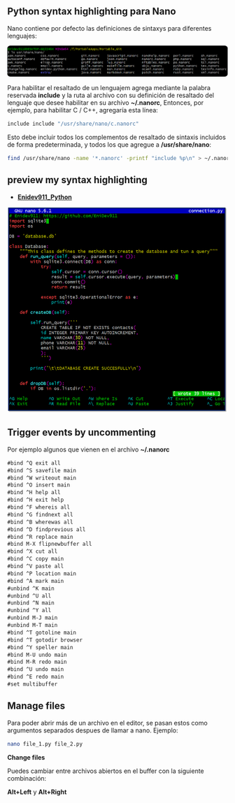 ## Python syntax highlighting para Nano

Nano contiene por defecto las definiciones de sintaxys para diferentes lenguajes:  

<p align="center">
    <img src="assets/01.png">
</p>


Para habilitar el resaltado de un lenguajem agrega mediante la palabra reservada **include** y la ruta al archivo con su definición de resaltado del lenguaje que desee habilitar en su archivo **~/.nanorc**, Entonces, por ejemplo, para habilitar C / C++, agregaría esta línea: 

```bash
include include "/usr/share/nano/c.nanorc"
```

Esto debe incluir todos los complementos de resaltado de sintaxis incluidos de forma predeterminada, y todos los que agregue a **/usr/share/nano**:

```bash
find /usr/share/nano -name '*.nanorc' -printf "include %p\n" > ~/.nanorc
```

## preview my syntax highlighting

  
<ul><li>
<a title="./highlight/enidev911.python.nanorc" href="./highlight/enidev911.python.nanorc"><strong>Enidev911_Python</strong></a>  
</li></ul>
<p align="center">
    <img src="assets/02_python.png">
</p>


## Trigger events by uncommenting  

Por ejemplo algunos que vienen en el archivo **~/.nanorc**  

```txt
#bind ^Q exit all
#bind ^S savefile main
#bind ^W writeout main
#bind ^O insert main
#bind ^H help all
#bind ^H exit help
#bind ^F whereis all
#bind ^G findnext all
#bind ^B wherewas all
#bind ^D findprevious all
#bind ^R replace main
#bind M-X flipnewbuffer all
#bind ^X cut all
#bind ^C copy main
#bind ^V paste all
#bind ^P location main
#bind ^A mark main
#unbind ^K main
#unbind ^U all
#unbind ^N main
#unbind ^Y all
#unbind M-J main
#unbind M-T main
#bind ^T gotoline main
#bind ^T gotodir browser
#bind ^Y speller main
#bind M-U undo main
#bind M-R redo main
#bind ^U undo main
#bind ^E redo main
#set multibuffer
```

## Manage files  

Para poder abrir más de un archivo en el editor, se pasan estos como argumentos separados despues de llamar a nano. Ejemplo:  

```bash
nano file_1.py file_2.py
```

**Change files**  

Puedes cambiar entre archivos abiertos en el buffer con la siguiente combinación:  

**Alt+Left**  y **Alt+Right**



